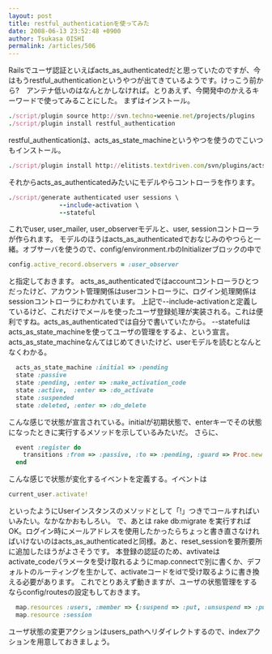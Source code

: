 ```yaml
---
layout: post
title: restful_authenticationを使ってみた
date: 2008-06-13 23:52:48 +0900
author: Tsukasa OISHI
permalink: /articles/506
---
```


Railsでユーザ認証といえばacts\_as\_authenticatedだと思っていたのですが、今はもうrestful\_authenticationというやつが出てきているようです。けっこう前から?　アンテナ低いのはなんとかしなければ。とりあえず、今開発中のかえるキーワードで使ってみることにした。
まずはインストール。

```ruby
./script/plugin source http://svn.techno-weenie.net/projects/plugins
./script/plugin install restful_authentication
```

restful\_authenticationは、acts\_as\_state\_machineというやつを使うのでこいつもインストール。

```ruby
./script/plugin install http://elitists.textdriven.com/svn/plugins/acts_as_state_machine/trunk/
```

それからacts\_as\_authenticatedみたいにモデルやらコントローラを作ります。

```ruby
./script/generate authenticated user sessions \
              --include-activation \
              --stateful
```

これでuser, user\_mailer, user\_observerモデルと、user, sessionコントローラが作られます。
モデルのほうはacts\_as\_authenticatedでおなじみのやつらと一緒。オブサーバを使うので、config/environment.rbのInitializerブロックの中で

```ruby
config.active_record.observers = :user_observer
```

と指定しておきます。
acts\_as\_authenticatedではaccountコントローラひとつだったけど、アカウント管理関係はuserコントローラに、ログイン処理関係はsessionコントローラにわかれています。
上記で--include-activationと定義しているけど、これだけでメールを使ったユーザ登録処理が実装される。これは便利ですね。acts\_as\_authenticatedでは自分で書いていたから。
--statefulはacts\_as\_state\_machineを使ってユーザの管理をするよ、という宣言。acts\_as\_state\_machineなんてはじめてきいたけど、userモデルを読むとなんとなくわかる。

```ruby
  acts_as_state_machine :initial => :pending
  state :passive
  state :pending, :enter => :make_activation_code
  state :active,  :enter => :do_activate
  state :suspended
  state :deleted, :enter => :do_delete
```

こんな感じで状態が宣言されている。initialが初期状態で、enterキーでその状態になったときに実行するメソッドを示しているみたいだ。
さらに、

```ruby
  event :register do
    transitions :from => :passive, :to => :pending, :guard => Proc.new {|u| !(u.crypted_password.blank? && u.password.blank?) }
  end
```

こんな感じで状態が変化するイベントを定義する。イベントは

```ruby
current_user.activate!
```

といったようにUserインスタンスのメソッドとして「!」つきでコールすればいいみたい。なかなかおもしろい。
で、あとは rake db:migrate を実行すればOK。ログイン時にメールアドレスを使用したかったらちょっと書き直さなければいけないのはacts\_as\_authenticatedと同様。あと、reset\_sessionを要所要所に追加したほうがよさそうです。
本登録の認証のため、avtivateはactivate\_codeパラメータを受け取れるようにmap.connectで別に書くか、デフォルトのルーティングを生かして、activateコードをidで受け取るように書き換える必要があります。
これでとりあえず動きますが、ユーザの状態管理をするならconfig/routesの設定もしておきます。

```ruby
  map.resources :users, :member => {:suspend => :put, :unsuspend => :put, :purge => :delete}
  map.resource :session
```

ユーザ状態の変更アクションはusers\_pathへリダイレクトするので、indexアクションを用意しておきましょう。

